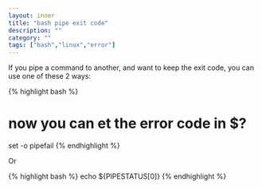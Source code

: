 ```yaml
---
layout: inner
title: "bash pipe exit code"
description: ""
category: ""
tags: ["bash","linux","error"]
---
```

If you pipe a command to another, and want to keep the exit code, you can use one of these 2 ways:

{% highlight bash %}
# now you can et the error code in $?
set -o pipefail
{% endhighlight %}

Or

{% highlight bash %}
echo ${PIPESTATUS[0]}
{% endhighlight %}
